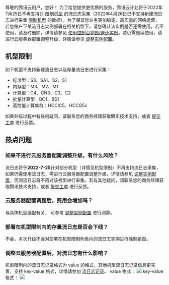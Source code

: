 
尊敬的腾讯云用户，您好！
为了给您提供更优质的服务，腾讯云计划将于2022年7月25日不再支持对 [限制机型]() 的流日志采集（2022年4月26日已不支持新建流日志进行采集 [限制机型]() 的数据）。为了保证您业务更加稳定、高质量的网络运营，若您账户下某流日志实例部署在相关机型下，请您确认该实例是否还需使用，若不使用，请及时删除，详情请参见 [使用控制台销毁/退还实例](https://cloud.tencent.com/document/product/213/52520)。若仍需继续使用，请进行云服务器配置调整升级，详情请参见 [调整实例配置](https://cloud.tencent.com/document/product/213/2178)。

## 机型限制
如下机型不支持新建流日志以及存量流日志进行采集：
- 标准型：S3、SA1、S2、S1
- 内存型：M3、M2、M1
- 计算型：C4、CN3、C3、C2
- 批量计算型：BC1、BS1
- 高性能计算集群：HCCIC5、HCCG5v

如果升级过程中有任何疑问，请联系您的商务经理获取腾讯技术支持，或者 [提交工单](https://console.cloud.tencent.com/workorder/category) 进行反馈。

## 热点问题
### 如果不进行云服务器配置调整升级，有什么风险？
流日志将于**2022-7-25**针对部分机型（详情见机型限制）不再支持流日志采集，如果仍需使用流日志，需进行云服务器配置调整升级，详情请参见 [调整实例配置](https://cloud.tencent.com/document/product/213/2178)，否则流日志将不再对该机型进行采集。若有其他疑问，请联系您的商务经理获取腾讯技术支持，或者 [提交工单](https://console.cloud.tencent.com/workorder/category) 进行反馈。

### 云服务器配置调整后，费用会增加吗？
与具体机型选配有关， 可参考 [调整实例配置](https://cloud.tencent.com/document/product/213/2178) 进行测算。

### 部署在机型限制内的存量流日志是否会下线？
不会，本次升级不会对部署在机型限制列表内的流日志实例进行强制销毁。

### 调整云服务器配置后，对流日志有什么影响？
机型限制内的流日志记录格式为 value 的格式，其他机型流日志记录信息更完善，支持 key-value 格式，详情请参加 [流日志记录](https://cloud.tencent.com/document/product/682/18933#LogRecord)。
value 格式：
![](https://qcloudimg.tencent-cloud.cn/raw/382502c5b2ed9921d0705bdb15cacf1c.png)
key-value 格式：
![](https://qcloudimg.tencent-cloud.cn/raw/87965895ee4236a2d3829839c6f5ec8d.png)



